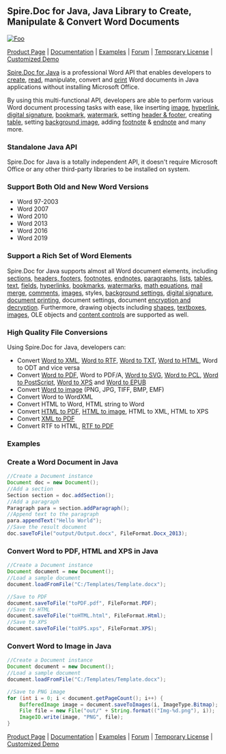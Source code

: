 ## Spire.Doc for Java, Java Library to Create, Manipulate & Convert Word Documents

[![Foo](https://i.imgur.com/LYStJdY.png)](https://www.e-iceblue.com/Introduce/word-for-net-introduce.html)

[Product Page](https://www.e-iceblue.com/Introduce/doc-for-java.html) | [Documentation](https://www.e-iceblue.com/Tutorials/Java/Spire.Doc-for-Java/Program-Guide/Spire.Doc-Program-Guide-Content-for-Java.html) | [Examples](https://github.com/eiceblue/Spire.Doc-for-Java) | [Forum](https://www.e-iceblue.com/forum/spire-doc-f6.html) | [Temporary License](https://www.e-iceblue.com/TemLicense.html) | [Customized Demo](https://www.e-iceblue.com/Misc/customized-demo.html)

[Spire.Doc for Java](https://www.e-iceblue.com/Introduce/doc-for-java.html) is a professional Word API that enables developers to [create](https://www.e-iceblue.com/Tutorials/Java/Spire.Doc-for-Java/Program-Guide/Document-Operation/Create-Word-Document-in-Java.html), [read](https://www.e-iceblue.com/Tutorials/Java/Spire.Doc-for-Java/Program-Guide/Text/Extract-Text-and-Images-from-Word-in-Java.html), manipulate, convert and [print](https://www.e-iceblue.com/Tutorials/Java/Spire.Doc-for-Java/Program-Guide/Print/Print-Word-Document-in-Java.html) Word documents in Java applications without installing Microsoft Office. 

By using this multi-functional API, developers are able to perform various Word document processing tasks with ease, like inserting [image](https://www.e-iceblue.com/Tutorials/Java/Spire.Doc-for-Java/Program-Guide/Image-and-Shape/Insert-Image-into-Word-Document-in-Java.html), [hyperlink](https://www.e-iceblue.com/Tutorials/Java/Spire.Doc-for-Java/Program-Guide/Hyperlink/Insert-Hyperlinks-in-Word-in-Java.html), [digital signature](https://www.e-iceblue.com/Tutorials/Java/Spire.Doc-for-Java/Program-Guide/Security/Add-Digital-Signatures-to-Word-in-Java.html), [bookmark](https://www.e-iceblue.com/Tutorials/Java/Spire.Doc-for-Java/Program-Guide/Bookmarks/Insert-and-Remove-Bookmarks-in-Word-in-Java.html), [watermark](https://www.e-iceblue.com/Tutorials/Java/Spire.Doc-for-Java/Program-Guide/Watermark/Java-add-text-watermark-and-image-watermark-to-word-document.html), setting [header & footer](https://www.e-iceblue.com/Tutorials/Java/Spire.Doc-for-Java/Program-Guide/Header-and-Footer/Insert-Header-and-Footer-to-Word-in-Java.html), creating [table](https://www.e-iceblue.com/Tutorials/Java/Spire.Doc-for-Java/Program-Guide/Table/Create-Table-in-Word-in-Java.html), setting [background image](https://www.e-iceblue.com/Tutorials/Java/Spire.Doc-for-Java/Program-Guide/Page-Background/Java-set-background-image-and-background-color-for-word-document.html), adding [footnote](https://www.e-iceblue.com/Tutorials/Java/Spire.Doc-for-Java/Program-Guide/FootNote/Insert-footnote-to-word-in-Java.html) & [endnote](https://www.e-iceblue.com/Tutorials/Java/Spire.Doc-for-Java/Program-Guide/FootNote/Add-an-Endnote-to-Word-in-Java.html) and many more.

### Standalone Java API

Spire.Doc for Java is a totally independent API, it doesn't require Microsoft Office or any other third-party libraries to be installed on system. 

### Support Both Old and New Word Versions

- Word 97-2003
- Word 2007
- Word 2010
- Word 2013
- Word 2016
- Word 2019

### Support a Rich Set of Word Elements

Spire.Doc for Java supports almost all Word document elements, including [sections](https://www.e-iceblue.com/Tutorials/Java/Spire.Doc-for-Java/Program-Guide/Document-Operation/Insert-Page-Break-and-Section-Break-in-Word-Document-in-Java.html), [headers, footers](https://www.e-iceblue.com/Tutorials/Java/Spire.Doc-for-Java/Program-Guide/Header-and-Footer/Insert-Header-and-Footer-to-Word-in-Java.html), [footnotes](https://www.e-iceblue.com/Tutorials/Java/Spire.Doc-for-Java/Program-Guide/FootNote/Insert-footnote-to-word-in-Java.html), [endnotes](https://www.e-iceblue.com/Tutorials/Java/Spire.Doc-for-Java/Program-Guide/FootNote/Add-an-Endnote-to-Word-in-Java.html), [paragraphs](https://www.e-iceblue.com/Tutorials/Java/Spire.Doc-for-Java/Program-Guide/Paragraph/Java-set-paragraph-indentation-for-word-document.html), [lists](https://www.e-iceblue.com/Tutorials/Java/Spire.Doc-for-Java/Program-Guide/Paragraph/Create-Bulleted-and-Numbered-Lists-in-Word-in-Java.html), [tables](https://www.e-iceblue.com/Tutorials/Java/Spire.Doc-for-Java/Program-Guide/Table/Create-Table-in-Word-in-Java.html), [text](https://www.e-iceblue.com/Tutorials/Java/Spire.Doc-for-Java/Program-Guide/Text/Extract-Text-and-Images-from-Word-in-Java.html), [fields](https://www.e-iceblue.com/Tutorials/Java/Spire.Doc-for-Java/Program-Guide/FormField/Add-Fillable-Forms-to-Word-in-Java.html), [hyperlinks](https://www.e-iceblue.com/Tutorials/Java/Spire.Doc-for-Java/Program-Guide/Hyperlink/Insert-Hyperlinks-in-Word-in-Java.html), [bookmarks](https://www.e-iceblue.com/Tutorials/Java/Spire.Doc-for-Java/Program-Guide/Bookmarks/Insert-and-Remove-Bookmarks-in-Word-in-Java.html), [watermarks](https://www.e-iceblue.com/Tutorials/Java/Spire.Doc-for-Java/Program-Guide/Watermark/Java-add-text-watermark-and-image-watermark-to-word-document.html), [math equations](https://www.e-iceblue.com/Tutorials/Java/Spire.Doc-for-Java/Program-Guide/Document-Operation/Insert-Math-Equations-and-Symbols-in-Word-Document-in-Java.html), [mail merge](https://www.e-iceblue.com/Tutorials/Java/Spire.Doc-for-Java/Program-Guide/Mail-Merge/Java-create-mail-merge-and-merge-text-value-on-Word.html), [comments](https://www.e-iceblue.com/Tutorials/Java/Spire.Doc-for-Java/Program-Guide/Comment/Java-add-delete-and-reply-to-comment-on-word-document.html), [images](https://www.e-iceblue.com/Tutorials/Java/Spire.Doc-for-Java/Program-Guide/Image-and-Shape/Insert-Image-into-Word-Document-in-Java.html), styles, [background settings](https://www.e-iceblue.com/Tutorials/Java/Spire.Doc-for-Java/Program-Guide/Page-Background/Java-set-background-image-and-background-color-for-word-document.html), [digital signature](https://www.e-iceblue.com/Tutorials/Java/Spire.Doc-for-Java/Program-Guide/Security/Add-Digital-Signatures-to-Word-in-Java.html), [document printing](https://www.e-iceblue.com/Tutorials/Java/Spire.Doc-for-Java/Program-Guide/Print/New-method-to-print-Word-document-in-Java.html), document settings, document [encryption and decryption](https://www.e-iceblue.com/Tutorials/Java/Spire.Doc-for-Java/Program-Guide/Security/Encrypt-and-Decrypt-Word-Document-in-Java.html). Furthermore, drawing objects including [shapes](https://www.e-iceblue.com/Tutorials/Java/Spire.Doc-for-Java/Program-Guide/Image-and-Shape/Insert-Shapes-in-Word-in-Java.html), [textboxes](https://www.e-iceblue.com/Tutorials/Java/Spire.Doc-for-Java/Program-Guide/Textbox/Insert-or-Delete-a-Text-Box-in-Word-in-Java.html), [images](https://www.e-iceblue.com/Tutorials/Java/Spire.Doc-for-Java/Program-Guide/Image-and-Shape/Insert-Image-into-Word-Document-in-Java.html), OLE objects and [content controls](https://www.e-iceblue.com/Tutorials/Java/Spire.Doc-for-Java/Program-Guide/Document-Operation/Add-Content-Controls-to-Word-Document-in-Java.html) are supported as well.

### High Quality File Conversions

Using Spire.Doc for Java, developers can:

- Convert [Word to XML](https://www.e-iceblue.com/Tutorials/Java/Spire.Doc-for-Java/Program-Guide/Conversion/Java-Convert-Word-to-XPS-XML-RTF-TXT-and-SVG.html), [Word to RTF](https://www.e-iceblue.com/Tutorials/Java/Spire.Doc-for-Java/Program-Guide/Conversion/Java-Convert-RTF-to-Word-Doc/Docx-and-Vice-Versa.html), [Word to TXT](https://www.e-iceblue.com/Tutorials/Java/Spire.Doc-for-Java/Program-Guide/Conversion/Java-Convert-Word-to-XPS-XML-RTF-TXT-and-SVG.html),  [Word to HTML](https://www.e-iceblue.com/Tutorials/Java/Spire.Doc-for-Java/Program-Guide/Conversion/Java-Convert-Word-to-HTML.html), Word to ODT and vice versa
- Convert [Word to PDF](https://www.e-iceblue.com/Tutorials/Java/Spire.Doc-for-Java/Program-Guide/Conversion/Convert-Word-to-PDF-in-Java.html), Word to PDF/A, [Word to SVG](https://www.e-iceblue.com/Tutorials/Java/Spire.Doc-for-Java/Program-Guide/Conversion/Java-Convert-Word-to-XPS-XML-RTF-TXT-and-SVG.html), [Word to PCL](https://www.e-iceblue.com/Tutorials/Java/Spire.Doc-for-Java/Program-Guide/Conversion/Java-Convert-Word-to-PCL.html), [Word to PostScript](https://www.e-iceblue.com/Tutorials/Java/Spire.Doc-for-Java/Program-Guide/Conversion/Java-Convert-Word-to-PostScript.html), [Word to XPS](https://www.e-iceblue.com/Tutorials/Java/Spire.Doc-for-Java/Program-Guide/Conversion/Java-Convert-Word-to-XPS-XML-RTF-TXT-and-SVG.html) and [Word to EPUB](https://www.e-iceblue.com/Tutorials/Java/Spire.Doc-for-Java/Program-Guide/Conversion/Java-Convert-Word-to-EPUB.html)
- Convert [Word to image](https://www.e-iceblue.com/Tutorials/Java/Spire.Doc-for-Java/Program-Guide/Conversion/Convert-Word-to-Images-in-Java.html) (PNG, JPG, TIFF, BMP, EMF)
- Convert Word to WordXML
- Convert HTML to Word, HTML string to Word 
- Convert [HTML to PDF](https://www.e-iceblue.com/Tutorials/Java/Spire.Doc-for-Java/Program-Guide/Conversion/Java-Convert-HTML-to-PDF.html), [HTML to image](https://www.e-iceblue.com/Tutorials/Java/Spire.Doc-for-Java/Program-Guide/Conversion/Java-Convert-HTML-to-Images.html), HTML to XML, HTML to XPS
- Convert [XML to PDF](https://www.e-iceblue.com/Tutorials/Java/Spire.Doc-for-Java/Program-Guide/Conversion/Java-Convert-XML-to-PDF.html)
- Convert RTF to HTML, [RTF to PDF](https://www.e-iceblue.com/Tutorials/Java/Spire.Doc-for-Java/Program-Guide/Conversion/Java-Convert-RTF-to-PDF.html)



### Examples

### Create a Word Document in Java

```java
//Create a Document instance
Document doc = new Document();
//Add a section
Section section = doc.addSection();
//Add a paragraph
Paragraph para = section.addParagraph();
//Append text to the paragraph
para.appendText("Hello World");
//Save the result document
doc.saveToFile("output/Output.docx", FileFormat.Docx_2013);
```

### Convert Word to PDF, HTML and XPS in Java

```java
//Create a Document instance
Document document = new Document();
//Load a sample document
document.loadFromFile("C:/Templates/Template.docx");

//Save to PDF
document.saveToFile("toPDF.pdf", FileFormat.PDF);
//Save to HTML
document.saveToFile("toHTML.html", FileFormat.Html);
//Save to XPS
document.saveToFile("toXPS.xps", FileFormat.XPS);

```

### Convert Word to Image in Java

```java
//Create a Document instance
Document document = new Document();
//Load a sample document
document.loadFromFile("C:/Templates/Template.docx");

//Save to PNG image
for (int i = 0; i < document.getPageCount(); i++) {
    BufferedImage image = document.saveToImages(i, ImageType.Bitmap);
    File file = new File("out/" + String.format(("Img-%d.png"), i));
    ImageIO.write(image, "PNG", file);
}
```

[Product Page](https://www.e-iceblue.com/Introduce/doc-for-java.html) | [Documentation](https://www.e-iceblue.com/Tutorials/Java/Spire.Doc-for-Java/Program-Guide/Spire.Doc-Program-Guide-Content-for-Java.html) | [Examples](https://github.com/eiceblue/Spire.Doc-for-Java) | [Forum](https://www.e-iceblue.com/forum/spire-doc-f6.html) | [Temporary License](https://www.e-iceblue.com/TemLicense.html) | [Customized Demo](https://www.e-iceblue.com/Misc/customized-demo.html)

​           


